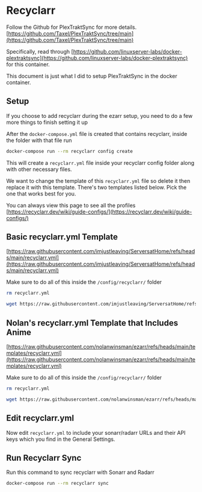 # Recyclarr

Follow the Github for PlexTraktSync for more details. [https://github.com/Taxel/PlexTraktSync/tree/main](https://github.com/Taxel/PlexTraktSync/tree/main)

Specifically, read through [https://github.com/linuxserver-labs/docker-plextraktsync](https://github.com/linuxserver-labs/docker-plextraktsync) for this container.

This document is just what I did to setup PlexTraktSync in the docker container.

## Setup

If you choose to add recyclarr during the ezarr setup, you need to do a few more things to finish setting it up

After the `docker-compose.yml` file is created that contains recyclarr, inside the folder with that file run

```sh
docker-compose run --rm recyclarr config create
```

This will create a `recyclarr.yml` file inside your recyclarr config folder along with other necessary files.

We want to change the template of this `recyclarr.yml` file so delete it then replace it with this template. There's two templates listed below. Pick the one that works best for you.

You can always view this page to see all the profiles [https://recyclarr.dev/wiki/guide-configs/](https://recyclarr.dev/wiki/guide-configs/)

## Basic recyclarr.yml Template

[https://raw.githubusercontent.com/imjustleaving/ServersatHome/refs/heads/main/recyclarr.yml](https://raw.githubusercontent.com/imjustleaving/ServersatHome/refs/heads/main/recyclarr.yml)

Make sure to do all of this inside the `/config/recyclarr/` folder

```sh
rm recyclarr.yml

wget https://raw.githubusercontent.com/imjustleaving/ServersatHome/refs/heads/main/recyclarr.yml
```

## Nolan's recyclarr.yml Template that Includes Anime

[https://raw.githubusercontent.com/nolanwinsman/ezarr/refs/heads/main/templates/recyclarr.yml](https://raw.githubusercontent.com/nolanwinsman/ezarr/refs/heads/main/templates/recyclarr.yml)

Make sure to do all of this inside the `/config/recyclarr/` folder

```sh
rm recyclarr.yml

wget https://raw.githubusercontent.com/nolanwinsman/ezarr/refs/heads/main/templates/recyclarr.yml
```

## Edit recyclarr.yml

Now edit `recyclarr.yml` to include your sonarr/radarr URLs and their API keys which you find in the General Settings.

## Run Recyclarr Sync

Run this command to sync recyclarr with Sonarr and Radarr

```sh
docker-compose run --rm recyclarr sync
```
